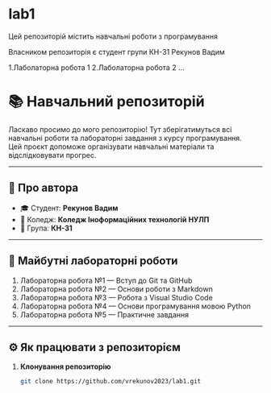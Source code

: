 # lab1
Цей репозиторій містить навчальні роботи з програмування

Власником репозиторія є студент групи КН-31 Рекунов Вадим

1.Лаболаторна робота 1
2.Лаболаторна робота 2
...

# 📚 Навчальний репозиторій

Ласкаво просимо до мого репозиторію! Тут зберігатимуться всі навчальні роботи та лабораторні завдання з курсу програмування.  
Цей проєкт допоможе організувати навчальні матеріали та відслідковувати прогрес.  

---

## 👤 Про автора

- 🎓 Студент: **Рекунов Вадим**  
- 🏫 Коледж: **Коледж Іноформаційних технологій НУЛП**  
- 👥 Група: **КН-31**  

---

## 📝 Майбутні лабораторні роботи

1. Лабораторна робота №1 — Вступ до Git та GitHub  
2. Лабораторна робота №2 — Основи роботи з Markdown  
3. Лабораторна робота №3 — Робота з Visual Studio Code  
4. Лабораторна робота №4 — Основи програмування мовою Python  
5. Лабораторна робота №5 — Практичне завдання  

---

## ⚙️ Як працювати з репозиторієм

1. **Клонування репозиторію**  
   ```bash
   git clone https://github.com/vrekunov2023/lab1.git

